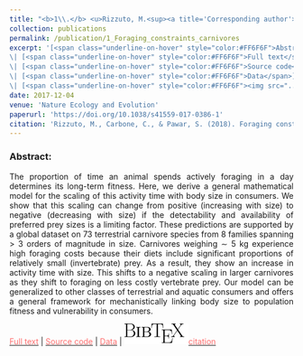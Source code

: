 ```yaml
---
title: "<b>1\\.</b> <u>Rizzuto, M.<sup><a title='Corresponding author'>✉</a></sup></u>, Carbone, C. and Pawar, S. (2017). **Foraging constraints reverse the scaling of activity time in carnivores.** Nat. Ecol. Evol., Dec. 4."
collection: publications
permalink: /publication/1_Foraging_constraints_carnivores
excerpt: '[<span class="underline-on-hover" style="color:#FF6F6F">Abstract</span>](../publication/1_Foraging_constraints_carnivores)
\| [<span class="underline-on-hover" style="color:#FF6F6F">Full text</span>](http://rdcu.be/Ajqp)
\| [<span class="underline-on-hover" style="color:#FF6F6F">Source code</span>](https://figshare.com/articles/RCode_from_Rizzuto_et_al_Foraging_constraints_reverse_the_scaling_of_activity_time_in_carnivores_/5466295)
\| [<span class="underline-on-hover" style="color:#FF6F6F">Data</span>](https://figshare.com/articles/Rizzuto_et_al_Activity_Data_set/5464150)
\| [<span class="underline-on-hover" style="color:#FF6F6F"><img src="../images/bibtex.svg">citation</span>](../bibtex/1_Foraging_constraints_carnivores.bib)'
date: 2017-12-04
venue: 'Nature Ecology and Evolution'
paperurl: 'https://doi.org/10.1038/s41559-017-0386-1'
citation: 'Rizzuto, M., Carbone, C., & Pawar, S. (2018). Foraging constraints reverse the scaling of activity time in carnivores. <i>Nature Ecology and Evolution</i>, 2(2), 247–253. doi:10.1038/s41559-017-0386-1'
---
```


### Abstract:

<p style='text-align: justify;'>
The proportion of time an animal spends actively foraging in a day determines
its long-term fitness. Here, we derive a general mathematical model for the
scaling of this activity time with body size in consumers. We show that this
scaling can change from positive (increasing with size) to negative (decreasing
with size) if the detectability and availability of preferred prey sizes is a
limiting factor. These predictions are supported by a global dataset on 73
terrestrial carnivore species from 8 families spanning > 3 orders of magnitude
in size. Carnivores weighing ∼ 5 kg experience high foraging costs because
their diets include significant proportions of relatively small (invertebrate)
prey. As a result, they show an increase in activity time with size. This
shifts to a negative scaling in larger carnivores as they shift to foraging on
less costly vertebrate prey. Our model can be generalized to other classes of
terrestrial and aquatic consumers and offers a general framework for
mechanistically linking body size to population fitness and vulnerability in
consumers.
</p>

[<span class="underline-on-hover" style="color:#FF6F6F">Full text</span>](http://rdcu.be/Ajqp)
\| [<span class="underline-on-hover" style="color:#FF6F6F">Source code</span>](https://figshare.com/articles/RCode_from_Rizzuto_et_al_Foraging_constraints_reverse_the_scaling_of_activity_time_in_carnivores_/5466295)
\| [<span class="underline-on-hover" style="color:#FF6F6F">Data</span>](https://figshare.com/articles/Rizzuto_et_al_Activity_Data_set/5464150)
\| [<span class="underline-on-hover" style="color:#FF6F6F"><img src="../images/bibtex.svg">citation</span>](../bibtex/1_Foraging_constraints_carnivores.bib)
